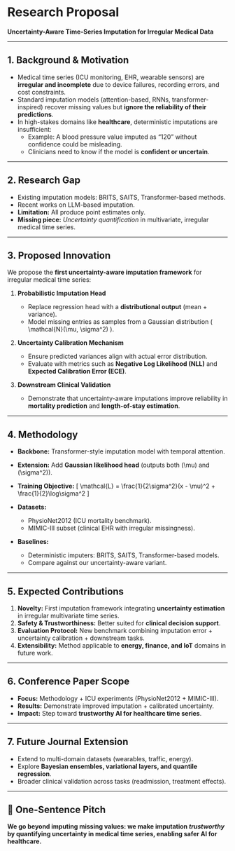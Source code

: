 # Research Proposal  
**Uncertainty-Aware Time-Series Imputation for Irregular Medical Data**

---

## 1. Background & Motivation
- Medical time series (ICU monitoring, EHR, wearable sensors) are **irregular and incomplete** due to device failures, recording errors, and cost constraints.  
- Standard imputation models (attention-based, RNNs, transformer-inspired) recover missing values but **ignore the reliability of their predictions**.  
- In high-stakes domains like **healthcare**, deterministic imputations are insufficient:
  - Example: A blood pressure value imputed as “120” without confidence could be misleading.  
  - Clinicians need to know if the model is **confident or uncertain**.

---

## 2. Research Gap
- Existing imputation models: BRITS, SAITS, Transformer-based methods.  
- Recent works on LLM-based imputation.  
- **Limitation:** All produce point estimates only.  
- **Missing piece:** *Uncertainty quantification* in multivariate, irregular medical time series.  

---

## 3. Proposed Innovation
We propose the **first uncertainty-aware imputation framework** for irregular medical time series:

1. **Probabilistic Imputation Head**  
   - Replace regression head with a **distributional output** (mean + variance).  
   - Model missing entries as samples from a Gaussian distribution \( \mathcal{N}(\mu, \sigma^2) \).  

2. **Uncertainty Calibration Mechanism**  
   - Ensure predicted variances align with actual error distribution.  
   - Evaluate with metrics such as **Negative Log Likelihood (NLL)** and **Expected Calibration Error (ECE)**.  

3. **Downstream Clinical Validation**  
   - Demonstrate that uncertainty-aware imputations improve reliability in **mortality prediction** and **length-of-stay estimation**.

---

## 4. Methodology
- **Backbone:** Transformer-style imputation model with temporal attention.  
- **Extension:** Add **Gaussian likelihood head** (outputs both \(\mu\) and \(\sigma^2\)).  
- **Training Objective:**
  \[
  \mathcal{L} = \frac{1}{2\sigma^2}(x - \mu)^2 + \frac{1}{2}\log\sigma^2
  \]

- **Datasets:**  
  - PhysioNet2012 (ICU mortality benchmark).  
  - MIMIC-III subset (clinical EHR with irregular missingness).  

- **Baselines:**  
  - Deterministic imputers: BRITS, SAITS, Transformer-based models.  
  - Compare against our uncertainty-aware variant.  

---

## 5. Expected Contributions
1. **Novelty:** First imputation framework integrating **uncertainty estimation** in irregular multivariate time series.  
2. **Safety & Trustworthiness:** Better suited for **clinical decision support**.  
3. **Evaluation Protocol:** New benchmark combining imputation error + uncertainty calibration + downstream tasks.  
4. **Extensibility:** Method applicable to **energy, finance, and IoT** domains in future work.  

---

## 6. Conference Paper Scope
- **Focus:** Methodology + ICU experiments (PhysioNet2012 + MIMIC-III).  
- **Results:** Demonstrate improved imputation + calibrated uncertainty.  
- **Impact:** Step toward **trustworthy AI for healthcare time series**.  

---

## 7. Future Journal Extension
- Extend to multi-domain datasets (wearables, traffic, energy).  
- Explore **Bayesian ensembles, variational layers, and quantile regression**.  
- Broader clinical validation across tasks (readmission, treatment effects).  

---

## 🔑 One-Sentence Pitch
**We go beyond imputing missing values: we make imputation *trustworthy* by quantifying uncertainty in medical time series, enabling safer AI for healthcare.**